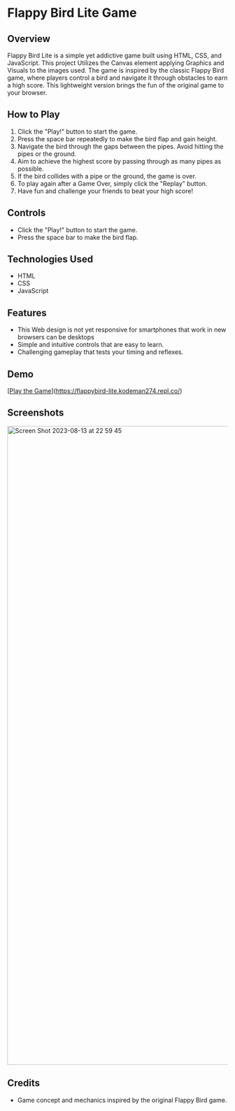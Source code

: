 # Flappy Bird Lite Game

## Overview
Flappy Bird Lite is a simple yet addictive game built using HTML, CSS, and JavaScript. This project Utilizes the Canvas element applying Graphics and Visuals to the images used. The game is inspired by the classic Flappy Bird game, where players control a bird and navigate it through obstacles to earn a high score. This lightweight version brings the fun of the original game to your browser.

## How to Play
1. Click the "Play!" button to start the game.
2. Press the space bar repeatedly to make the bird flap and gain height.
3. Navigate the bird through the gaps between the pipes. Avoid hitting the pipes or the ground.
4. Aim to achieve the highest score by passing through as many pipes as possible.
5. If the bird collides with a pipe or the ground, the game is over.
6. To play again after a Game Over, simply click the "Replay" button.
7. Have fun and challenge your friends to beat your high score!

## Controls
- Click the "Play!" button to start the game.
- Press the space bar to make the bird flap.

## Technologies Used
- HTML
- CSS
- JavaScript

## Features
- This Web design is not yet responsive for smartphones that work in new browsers can be desktops
- Simple and intuitive controls that are easy to learn.
- Challenging gameplay that tests your timing and reflexes.

## Demo
[[Play the Game](link-to-your-game)](https://flappybird-lite.kodeman274.repl.co/)

## Screenshots
<img width="1461" alt="Screen Shot 2023-08-13 at 22 59 45" src="https://github.com/kodeman274/flappybird-lite/assets/99820483/c33b14aa-2bbe-43bb-bb6f-21f66c1e53dd">



## Credits
- Game concept and mechanics inspired by the original Flappy Bird game.




